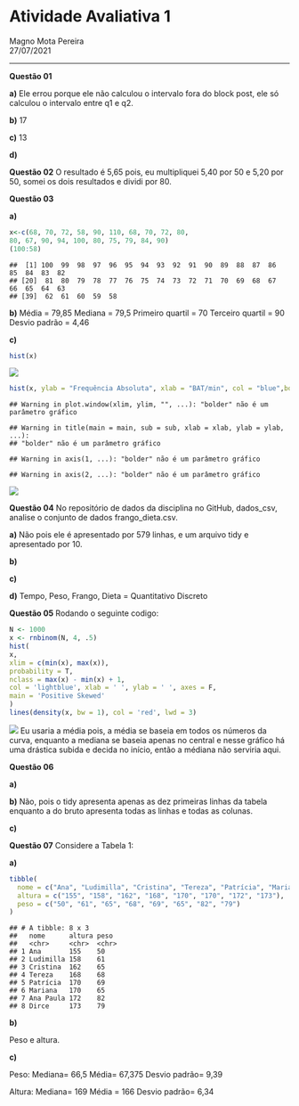 Atividade Avaliativa 1
================
Magno Mota Pereira </br>
27/07/2021

------------------------------------------------------------------------

**Questão 01**

**a)** Ele errou porque ele não calculou o intervalo fora do block post,
ele só calculou o intervalo entre q1 e q2.

**b)** 17

**c)** 13

**d)**

**Questão 02** O resultado é 5,65 pois, eu multipliquei 5,40 por 50 e
5,20 por 50, somei os dois resultados e dividi por 80.

**Questão 03**

**a)**

``` r
x<-c(68, 70, 72, 58, 90, 110, 68, 70, 72, 80,
80, 67, 90, 94, 100, 80, 75, 79, 84, 90)
(100:58)
```

    ##  [1] 100  99  98  97  96  95  94  93  92  91  90  89  88  87  86  85  84  83  82
    ## [20]  81  80  79  78  77  76  75  74  73  72  71  70  69  68  67  66  65  64  63
    ## [39]  62  61  60  59  58

**b)** Média = 79,85 Mediana = 79,5 Primeiro quartil = 70 Terceiro
quartil = 90 Desvio padrão = 4,46

**c)**

``` r
hist(x)
```

![](redme_files/figure-gfm/unnamed-chunk-2-1.png)<!-- -->

``` r
hist(x, ylab = "Frequência Absoluta", xlab = "BAT/min", col = "blue",bolder = FALSE, main = "Batimentos Cardíacos")
```

    ## Warning in plot.window(xlim, ylim, "", ...): "bolder" não é um parâmetro gráfico

    ## Warning in title(main = main, sub = sub, xlab = xlab, ylab = ylab, ...):
    ## "bolder" não é um parâmetro gráfico

    ## Warning in axis(1, ...): "bolder" não é um parâmetro gráfico

    ## Warning in axis(2, ...): "bolder" não é um parâmetro gráfico

![](redme_files/figure-gfm/unnamed-chunk-2-2.png)<!-- -->

**Questão 04** No repositório de dados da disciplina no GitHub,
dados\_csv, analise o conjunto de dados frango\_dieta.csv.

**a)** Não pois ele é apresentado por 579 linhas, e um arquivo tidy e
apresentado por 10.

**b)**

**c)**

**d)** Tempo, Peso, Frango, Dieta = Quantitativo Discreto

**Questão 05** Rodando o seguinte codigo:

``` r
N <- 1000
x <- rnbinom(N, 4, .5)
hist(
x,
xlim = c(min(x), max(x)),
probability = T,
nclass = max(x) - min(x) + 1,
col = 'lightblue', xlab = ' ', ylab = ' ', axes = F,
main = 'Positive Skewed'
)
lines(density(x, bw = 1), col = 'red', lwd = 3)
```

![](redme_files/figure-gfm/unnamed-chunk-3-1.png)<!-- --> Eu usaria a
média pois, a média se baseia em todos os números da curva, enquanto a
mediana se baseia apenas no central e nesse gráfico há uma drástica
subida e decida no início, então a médiana não serviria aqui.

**Questão 06**

**a)**

**b)** Não, pois o tidy apresenta apenas as dez primeiras linhas da
tabela enquanto a do bruto apresenta todas as linhas e todas as colunas.

**c)**

**Questão 07** Considere a Tabela 1:

**a)**

``` r
tibble(
  nome = c("Ana", "Ludimilla", "Cristina", "Tereza", "Patrícia", "Mariana", "Ana Paula", "Dirce"),
  altura = c("155", "158", "162", "168", "170", "170", "172", "173"),
  peso = c("50", "61", "65", "68", "69", "65", "82", "79")
)
```

    ## # A tibble: 8 x 3
    ##   nome      altura peso 
    ##   <chr>     <chr>  <chr>
    ## 1 Ana       155    50   
    ## 2 Ludimilla 158    61   
    ## 3 Cristina  162    65   
    ## 4 Tereza    168    68   
    ## 5 Patrícia  170    69   
    ## 6 Mariana   170    65   
    ## 7 Ana Paula 172    82   
    ## 8 Dirce     173    79

**b)**

Peso e altura.

**c)**

Peso: Mediana= 66,5 Média= 67,375 Desvio padrão= 9,39

Altura: Mediana= 169 Média = 166 Desvio padrão= 6,34
